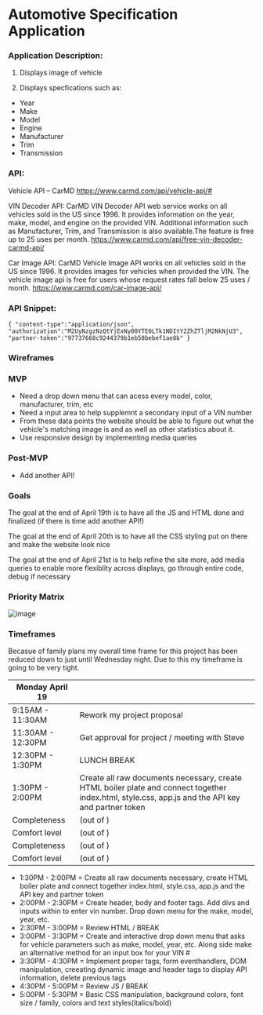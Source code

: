 # Automotive Specification Application

### **Application Description:**

1. Displays image of vehicle

2. Displays specfications such as:
- Year
- Make
- Model
- Engine
- Manufacturer
- Trim
- Transmission

### **API:**

Vehicle API – CarMD
https://www.carmd.com/api/vehicle-api/#

VIN Decoder API: CarMD VIN Decoder API web service works on all vehicles sold in the US since 1996. It provides information on the year, make, model, and engine on the provided VIN. Additional information such as Manufacturer, Trim, and Transmission is also available.The feature is free up to 25 uses per month.
https://www.carmd.com/api/free-vin-decoder-carmd-api/

Car Image API: CarMD Vehicle Image API works on all vehicles sold in the US since 1996. It provides images for vehicles when provided the VIN. The vehicle image api is free for users whose request rates fall below 25 uses / month.
https://www.carmd.com/car-image-api/

### **API Snippet:**

`{
  "content-type":"application/json",
  "authorization":"M2UyNzgzNzQtYjExNy00YTE0LTk1NDItY2ZhZTljM2NkNjU3",
  "partner-token":"97737668c9244379b1eb58bebef1ae8b"
}`                           



### **Wireframes**



### **MVP**

- Need a drop down menu that can acess every model, color, manufacturer, trim, etc
- Need a input area to help supplemnt a secondary input of a VIN number
- From these data points the website should be able to figure out what the vehicle's matching image is and as well as other statistics about it.
- Use responsive design by implementing media queries

### **Post-MVP**

- Add another API!

### **Goals**

The goal at the end of April 19th is to have all the JS and HTML done and finalized (if there is time add another API!)

The goal at the end of April 20th is to have all the CSS styling put on there and make the website look nice

The goal at the end of April 21st is to help refine the site more, add media queries to enable more flexiblity across displays, go through entire code, debug if necessary

### **Priority Matrix**

![image](https://user-images.githubusercontent.com/82814499/115259627-0d4aa600-a100-11eb-956d-08c0cda78fc9.png)

### **Timeframes**

Becasue of family plans my overall time frame for this project has been reduced down to just until Wednesday night. Due to this my timeframe is going to be very tight.


| **Monday April 19** | |
| ---                 | ---       |
| 9:15AM - 11:30AM    |     Rework my project proposal    |    
| 11:30AM - 12:30PM   |     Get approval for project / meeting with Steve    |
| 12:30PM - 1:30PM    |     LUNCH BREAK    |    
| 1:30PM - 2:00PM     |     Create all raw documents necessary, create HTML boiler plate and connect together index.html, style.css, app.js and the API key and partner token    |
| Completeness        |     (out of )    |    
| Comfort level       |     (out of )    |
| Completeness        |     (out of )    |    
| Comfort level       |     (out of )    |

- 1:30PM - 2:00PM = Create all raw documents necessary, create HTML boiler plate and connect together index.html, style.css, app.js and the API key and partner token
- 2:00PM - 2:30PM = Create header, body and footer tags. Add divs and inputs within to enter vin number. Drop down menu for the make, model, year, etc. 
- 2:30PM - 3:00PM = Review HTML / BREAK
- 3:00PM - 3:30PM = Create and interactive drop down menu that asks for vehicle parameters such as make, model, year, etc. Along side make an alternative method for an input box for your VIN #
- 3:30PM - 4:30PM = Implement proper tags, form eventhandlers, DOM manipulation, creeating dynamic image and header tags to display API information, delete previous tags
- 4:30PM - 5:00PM = Review JS / BREAK
- 5:00PM - 5:30PM = Basic CSS manipulation, background colors, font size / family, colors and text styles(italics/bold)
